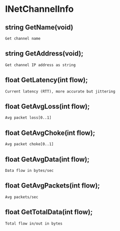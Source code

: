# INetChannelInfo

## string GetName(void)
`Get channel name`
## string GetAddress(void);
`Get channel IP address as string`
## float GetLatency(int flow);
`Current latency (RTT), more accurate but jittering`
## float GetAvgLoss(int flow);
`Avg packet loss[0..1]`
## float GetAvgChoke(int flow);
`Avg packet choke[0..1]`
## float GetAvgData(int flow);
`Data flow in bytes/sec`
## float GetAvgPackets(int flow);
`Avg packets/sec`
## float GetTotalData(int flow);
`Total flow in/out in bytes`
